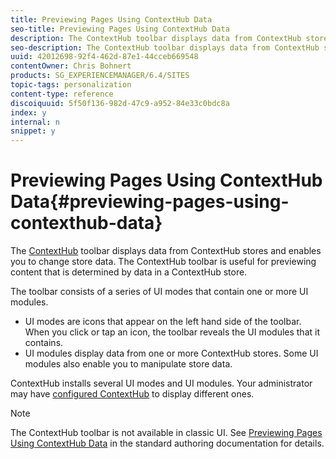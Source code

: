 ```yaml
---
title: Previewing Pages Using ContextHub Data
seo-title: Previewing Pages Using ContextHub Data
description: The ContextHub toolbar displays data from ContextHub stores and enables you to change store data. The ContextHub toolbar is useful for previewing content that is determined by data in a ContextHub store.
seo-description: The ContextHub toolbar displays data from ContextHub stores and enables you to change store data. The ContextHub toolbar is useful for previewing content that is determined by data in a ContextHub store.
uuid: 42012698-92f4-462d-87e1-44cceb669548
contentOwner: Chris Bohnert
products: SG_EXPERIENCEMANAGER/6.4/SITES
topic-tags: personalization
content-type: reference
discoiquuid: 5f50f136-982d-47c9-a952-84e33c0bdc8a
index: y
internal: n
snippet: y
---
```


# Previewing Pages Using ContextHub Data{#previewing-pages-using-contexthub-data}

The [ContextHub](../../../sites/developing/using/contexthub.md) toolbar displays data from ContextHub stores and enables you to change store data. The ContextHub toolbar is useful for previewing content that is determined by data in a ContextHub store.

The toolbar consists of a series of UI modes that contain one or more UI modules.

* UI modes are icons that appear on the left hand side of the toolbar. When you click or tap an icon, the toolbar reveals the UI modules that it contains.
* UI modules display data from one or more ContextHub stores. Some UI modules also enable you to manipulate store data.

ContextHub installs several UI modes and UI modules. Your administrator may have [configured ContextHub](../../../sites/administering/using/contexthub-config.md) to display different ones.

>[!NOTE]
>
>The ContextHub toolbar is not available in classic UI. See [Previewing Pages Using ContextHub Data](../../../sites/authoring/using/ch-previewing.md) in the standard authoring documentation for details.

